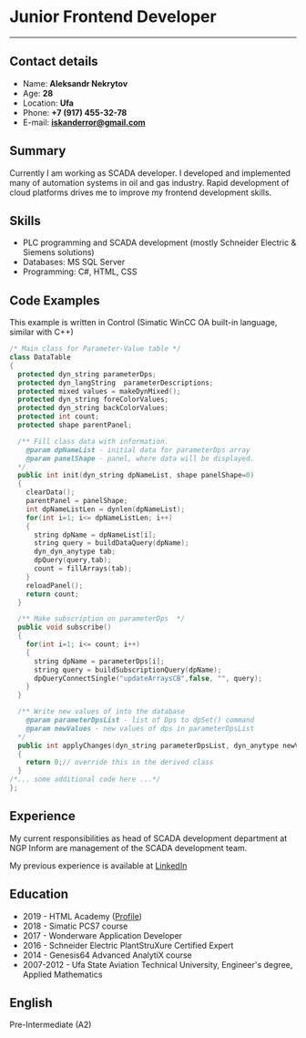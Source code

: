 # Junior Frontend Developer

---

## Contact details

* Name: **Aleksandr Nekrytov**
* Age: **28**
* Location: **Ufa**
* Phone: **+7 (917) 455-32-78**
* E-mail: **iskanderror@gmail.com**

## Summary

Currently I am working as SCADA developer. I developed and implemented many of automation systems 
in oil and gas industry. Rapid development of cloud platforms drives me to improve my frontend development skills.

## Skills

* PLC programming and SCADA development (mostly Schneider Electric & Siemens solutions)
* Databases: MS SQL Server
* Programming: C#, HTML, CSS

## Code Examples

This example is written in Control (Simatic WinCC OA built-in language, similar with C++)

``` c++
/* Main class for Parameter-Value table */
class DataTable
{
  protected dyn_string parameterDps;
  protected dyn_langString  parameterDescriptions;
  protected mixed values = makeDynMixed();
  protected dyn_string foreColorValues;
  protected dyn_string backColorValues;
  protected int count;
  protected shape parentPanel;

  /** Fill class data with information.
    @param dpNameList - initial data for parameterDps array
    @param panelShape - panel, where data will be displayed.
  */
  public int init(dyn_string dpNameList, shape panelShape=0)
  {
    clearData();
    parentPanel = panelShape;
    int dpNameListLen = dynlen(dpNameList);
    for(int i=1; i<= dpNameListLen; i++)
    {
      string dpName = dpNameList[i];
      string query = buildDataQuery(dpName);
      dyn_dyn_anytype tab;
      dpQuery(query,tab);
      count = fillArrays(tab);
    }
    reloadPanel();
    return count;
  }

  /** Make subscription on parameterDps  */
  public void subscribe()
  {
    for(int i=1; i<= count; i++)
    {
      string dpName = parameterDps[i];
      string query = buildSubscriptionQuery(dpName);
      dpQueryConnectSingle("updateArraysCB",false, "", query);
    }
  }

  /** Write new values of into the database
    @param parameterDpsList - list of Dps to dpSet() command
    @param newValues - new values of dps in parameterDpsList
  */
  public int applyChanges(dyn_string parameterDpsList, dyn_anytype newValues)
  {
    return 0;// override this in the derived class
  }
/*... some additional code here ...*/
};
```

## Experience

My current responsibilities as head of SCADA development department at NGP Inform are management of the SCADA development team.

My previous experience is available at [LinkedIn](https://www.linkedin.com/in/aleksandr-nekrytov-68607b123/ "Aleksandr Nekrytov")

## Education

* 2019 - HTML Academy ([Profile](https://htmlacademy.ru/profile/id1042307 "Aleksandr Nekrytov"))
* 2018 - Simatic PCS7 course
* 2017 - Wonderware Application Developer
* 2016 - Schneider Electric PlantStruXure Certified Expert
* 2014 - Genesis64 Advanced AnalytiX course
* 2007-2012 - Ufa State Aviation Technical University, Engineer's degree, Applied Mathematics

## English

Pre-Intermediate (A2)

